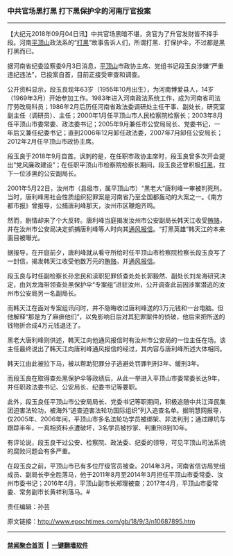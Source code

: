 ### 中共官场黑打黑 打下黑保护伞的河南厅官投案
------------------------

<p>【大纪元2018年09月04日讯】中共官场黑暗不堪，贪官为了升官发财皆不择手段。河南<a href="http://www.epochtimes.com/gb/tag/%E5%B9%B3%E9%A1%B6%E5%B1%B1.html">平顶山</a>政法系的“<a href="http://www.epochtimes.com/gb/tag/%E6%89%93%E9%BB%91.html">打黑</a>”故事告诉人们，所谓打黑、打保护伞，不过都是黑打黑而已。</p>
<p>据河南省纪委监察委9月3日消息，<a href="http://www.epochtimes.com/gb/tag/%E5%B9%B3%E9%A1%B6%E5%B1%B1.html">平顶山</a>市政协主席、党组书记段玉良涉嫌“严重违纪违法”，已投案自首，目前正接受审查和调查。</p>
<p>公开资料显示，段玉良现年63岁（1955年10月出生），为河南博爱县人，14岁（1969年3月）开始参加工作。1983年进入河南政法系统工作，成为河南省司法厅劳改局科员；1986年2月后历任河南省政法委调研处主任干事、副处长，研究室副主任（调研员）、主任；2000年1月任平顶山市人民检察院检察长；2003年8月任平顶山市委常委、政法委书记；2005年9月兼任市公安局局长、党委书记，一年后又兼任纪委书记；直到2006年12月卸任政法委，2007年7月卸任公安局长；2012年2月任平顶山市政协主席。</p>
<p>段玉良于2018年9月自首。讽刺的是，在任职市政协主席时，段玉良曾多次开会提出“党风廉政建设”；在任职平顶山市检察院检察长期间，段玉良还曾积极<a href="http://www.epochtimes.com/gb/tag/%E6%89%93%E9%BB%91.html">打黑</a>，拉下一位涉黑的公安副局长。</p>
<p>2001年5月22日，汝州市（县级市，属平顶山市）“黑老大”唐利峰一审被判死刑。当时，唐利峰黑社会性质组织犯罪案是河南省乃至全国都轰动的大案之一。《南方都市报》曾报导，公捕唐利峰那天，汝州市区鞭炮齐鸣。</p>
<p>然而，剧情却来了个大反转。唐利峰当庭揭发汝州市公安副局长韩天江收受<a href="http://www.epochtimes.com/gb/tag/%E8%B4%BF%E8%B5%82.html">贿赂</a>，并在汝州市公安局决定抓捕唐利峰等人时向其<a href="http://www.epochtimes.com/gb/tag/%E9%80%9A%E9%A3%8E%E6%8A%A5%E4%BF%A1.html">通风报信</a>。“打黑英雄”韩天江的本来面目被曝光。</p>
<p>据报导，在开庭前夕，唐利峰就从看守所给时任平顶山市检察院检察长段玉良写了一封信，揭发韩天江收受他数万元的<a href="http://www.epochtimes.com/gb/tag/%E8%B4%BF%E8%B5%82.html">贿赂</a>，并<a href="http://www.epochtimes.com/gb/tag/%E9%80%9A%E9%A3%8E%E6%8A%A5%E4%BF%A1.html">通风报信</a>。</p>
<p>段玉良与时任副检察长孙忠民和渎职犯罪侦查处处长郭毅然、副处长刘龙海研究决定，由刘龙海带领查处黑保护伞“专案组”进驻汝州，公开调查此前因涉案潜逃的汝州市公安局另一名副局长。</p>
<p>而韩天江在面对专案组讯问时，并不隐晦收过唐利峰送的3万元钱和一台电脑。但他解释“那是为了麻痹他们”，以免影响日后对其犯罪案件的侦破，他后来把所送的钱物折合成4万元钱退还了。</p>
<p>黑老大唐利峰则供述，韩天江向他通风报信时有汝州市公安局的一位主任在场。该主任最终说出了韩天江向唐利峰通风报信的经过，其内容与唐利峰所述大体相同。</p>
<p>韩天江由此被拉下马，被以帮助犯罪分子逃避处罚罪判刑3年、缓刑3年。</p>
<p>而段玉良在取得查处黑保护伞等政绩后，从此一举进入平顶山市委常委长达9年，并任职政法委书记、公安局长、纪委书记等要职。</p>
<p>此外，段玉良任平顶山市公安局局长、党委书记等职期间，积极追随中共江泽民集团迫害法轮功，被海外“追查迫害法轮功国际组织”列入追查名单。据明慧网报导，仅2005年、2006年间，平顶山市多名法轮功学员被绑架、非法判刑；通过蹲坑与跟踪半年，一真相资料点遭破坏，3名学员被抄家、判重刑8到10年。</p>
<p>有评论说，段玉良干过公安、检察院、政法委、纪委的领导，可见平顶山司法系统的腐败问题会有多严重。</p>
<p>在段玉良之前，平顶山市已有多位厅级官员被查。2014年3月，河南省信访局党组成员、副局长李全胜落马，他于2011年8月至2014年3月担任平顶山市委常委、汝州市委书记；2016年4月，平顶山副市长郑理被查；2017年4月，平顶山市委常委、常务副市长黄祥利落马。#</p>
<p>责任编辑：孙芸</p>

原文链接：http://www.epochtimes.com/gb/18/9/3/n10687895.htm


------------------------
#### [禁闻聚合首页](https://github.com/gfw-breaker/banned-news/blob/master/README.md) &nbsp;|&nbsp;  [一键翻墙软件](https://github.com/gfw-breaker/nogfw/blob/master/README.md)
